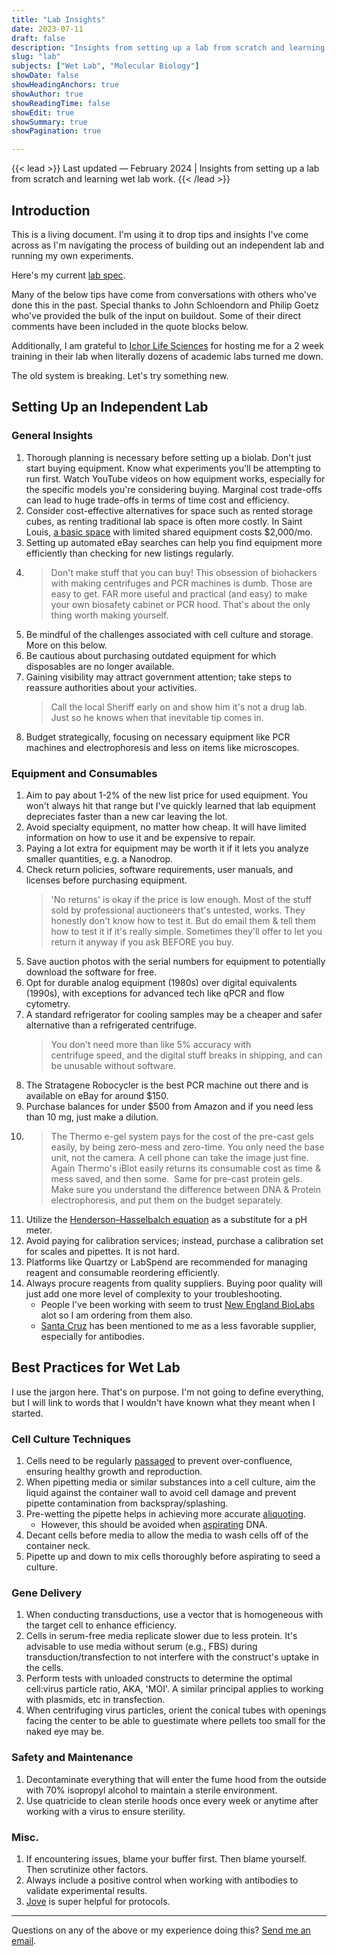 ```yaml
---
title: "Lab Insights"
date: 2023-07-11
draft: false
description: "Insights from setting up a lab from scratch and learning wet lab work."
slug: "lab"
subjects: ["Wet Lab", "Molecular Biology"]
showDate: false
showHeadingAnchors: true
showAuthor: true
showReadingTime: false
showEdit: true
showSummary: true
showPagination: true

---
```


{{< lead >}}
Last updated — February 2024 | Insights from setting up a lab from scratch and learning wet lab work.
{{< /lead >}}

## Introduction

This is a living document. I'm using it to drop tips and insights I've come across as I'm navigating the process of building out an independent lab and running my own experiments. 

Here's my current [lab spec](https://docs.google.com/spreadsheets/d/1_U8BmltdECJMfYgyDgldQfdFVstmoHeaHXaW7ajp764/edit?usp=sharing). 

Many of the below tips have come from conversations with others who've done this in the past. Special thanks to John Schloendorn and Philip Goetz who've provided the bulk of the input on buildout. Some of their direct comments have been included in the quote blocks below. 

Additionally, I am grateful to [Ichor Life Sciences](https://ichorlifesciences.com/) for hosting me for a 2 week training in their lab when literally dozens of academic labs turned me down. 

The old system is breaking. Let's try something new. 

## Setting Up an Independent Lab
### General Insights
1) Thorough planning is necessary before setting up a biolab. Don't just start buying equipment. Know what experiments you'll be attempting to run first. Watch YouTube videos on how equipment works, especially for the specific models you're considering buying. Marginal cost trade-offs can lead to huge trade-offs in terms of time cost and efficiency.
2) Consider cost-effective alternatives for space such as rented storage cubes, as renting traditional lab space is often more costly. In Saint Louis, [a basic space](https://cic.com/st-louis-lab-space) with limited shared equipment costs $2,000/mo.
3) Setting up automated eBay searches can help you find equipment more efficiently than checking for new listings regularly. 
4) >Don't make stuff that you can buy! This obsession of biohackers with making centrifuges and PCR machines is dumb. Those are easy to get. FAR more useful and practical (and easy) to make your own biosafety cabinet or PCR hood. That's about the only thing worth making yourself.
5) Be mindful of the challenges associated with cell culture and storage. More on this below.
6) Be cautious about purchasing outdated equipment for which disposables are no longer available.
7) Gaining visibility may attract government attention; take steps to reassure authorities about your activities. 
    >Call the local Sheriff early on and show him it's not a drug lab.  Just so he knows when that inevitable tip comes in.
8) Budget strategically, focusing on necessary equipment like PCR machines and electrophoresis and less on items like microscopes.

### Equipment and Consumables
1) Aim to pay about 1-2% of the new list price for used equipment. You won't always hit that range but I've quickly learned that lab equipment depreciates faster than a new car leaving the lot. 
2) Avoid specialty equipment, no matter how cheap. It will have limited information on how to use it and be expensive to repair. 
3) Paying a lot extra for equipment may be worth it if it lets you analyze smaller quantities, e.g. a Nanodrop.
4) Check return policies, software requirements, user manuals, and licenses before purchasing equipment.
    > 'No returns' is okay if the price is low enough. Most of the stuff sold by professional auctioneers that's untested, works. They honestly don't know how to test it. But do email them & tell them how to test it if it's really simple. Sometimes they'll offer to let you return it anyway if you ask BEFORE you buy.
5) Save auction photos with the serial numbers for equipment to potentially download the software for free.
7) Opt for durable analog equipment (1980s) over digital equivalents (1990s), with exceptions for advanced tech like qPCR and flow cytometry.
8) A standard refrigerator for cooling samples may be a cheaper and safer alternative than a refrigerated centrifuge.
    > You don't need more than like 5% accuracy with centrifuge speed, and the digital stuff breaks in shipping, and can be unusable without software.
9) The Stratagene Robocycler is the best PCR machine out there and is available on eBay for around $150.
10) Purchase balances for under $500 from Amazon and if you need less than 10 mg, just make a dilution.
11) > The Thermo e-gel system pays for the cost of the pre-cast gels easily, by being zero-mess and zero-time. You only need the base unit, not the camera. A cell phone can take the image just fine. Again Thermo's iBlot easily returns its consumable cost as time & mess saved, and then some.  Same for pre-cast protein gels. Make sure you understand the difference between DNA & Protein electrophoresis, and put them on the budget separately.
12) Utilize the [Henderson–Hasselbalch equation](https://en.wikipedia.org/wiki/Henderson%E2%80%93Hasselbalch_equation) as a substitute for a pH meter.
13) Avoid paying for calibration services; instead, purchase a calibration set for scales and pipettes. It is not hard. 
14) Platforms like Quartzy or LabSpend are recommended for managing reagent and consumable reordering efficiently.
15) Always procure reagents from quality suppliers. Buying poor quality will just add one more level of complexity to your troubleshooting. 
    - People I've been working with seem to trust [New England BioLabs](https://www.neb.com/en-us/) alot so I am ordering from them also. 
    - [Santa Cruz](https://www.scbt.com/home) has been mentioned to me as a less favorable supplier, especially for antibodies.

## Best Practices for Wet Lab

I use the jargon here. That's on purpose. I'm not going to define everything, but I will link to words that I wouldn't have known what they meant when I started. 

### Cell Culture Techniques
1) Cells need to be regularly [passaged](https://www.jove.com/v/5052/passaging-cells-cell-lines-subculturing-methods-and-applications) to prevent over-confluence, ensuring healthy growth and reproduction.
2) When pipetting media or similar substances into a cell culture, aim the liquid against the container wall to avoid cell damage and prevent pipette contamination from backspray/splashing.
3) Pre-wetting the pipette helps in achieving more accurate [aliquoting](https://www.merriam-webster.com/dictionary/aliquot). 
    - However, this should be avoided when [aspirating](https://www.merriam-webster.com/dictionary/aspirate) DNA.
4) Decant cells before media to allow the media to wash cells off of the container neck.
4) Pipette up and down to mix cells thoroughly before aspirating to seed a culture.

### Gene Delivery
1) When conducting transductions, use a vector that is homogeneous with the target cell to enhance efficiency.
2) Cells in serum-free media replicate slower due to less protein. It's advisable to use media without serum (e.g., FBS) during transduction/transfection to not interfere with the construct's uptake in the cells.
3) Perform tests with unloaded constructs to determine the optimal cell:virus particle ratio, AKA, 'MOI'. A similar principal applies to working with plasmids, etc in transfection. 
4) When centrifuging virus particles, orient the conical tubes with openings facing the center to be able to guestimate where pellets too small for the naked eye may be.

### Safety and Maintenance
1) Decontaminate everything that will enter the fume hood from the outside with 70% isopropyl alcohol to maintain a sterile environment.
2) Use quatricide to clean sterile hoods once every week or anytime after working with a virus to ensure sterility.

### Misc.
1) If encountering issues, blame your buffer first. Then blame yourself. Then scrutinize other factors.
2) Always include a positive control when working with antibodies to validate experimental results.
3) [Jove](https://app.jove.com/) is super helpful for protocols. 

---

Questions on any of the above or my experience doing this? [Send me an email](mailto:me@benjaminbanderson.com).